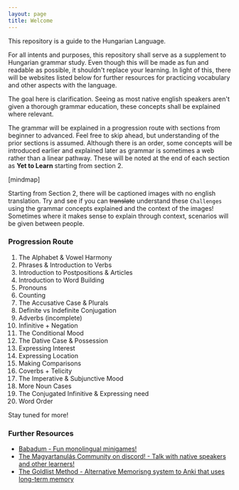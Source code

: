 ```yaml
---
layout: page
title: Welcome
---
```


This repository is a guide to the Hungarian Language.

For all intents and purposes, this repository shall serve as a supplement to Hungarian grammar study. Even though
this will be made as fun and readable as possible, it shouldn't replace your learning. In light of this, there will be
websites listed below for further resources for practicing vocabulary and other aspects with the language.

The goal here is clarification. Seeing as most native english speakers aren't given a thorough grammar education, these concepts
shall be explained where relevant. 

The grammar will be explained in a progression route with sections from beginner to advanced. Feel free to skip ahead, but understanding of the prior sections is assumed. Although there is an order, some concepts will be introduced earlier and explained later as grammar is sometimes a web rather than a linear pathway. These will be noted at the end of each section as **Yet to Learn** starting from section 2.

[mindmap]

Starting from Section 2, there will be captioned images with no english translation. Try and see if you can ~~translate~~ understand these `Challenges` using the grammar concepts explained and the context of the images! Sometimes where it makes sense to explain through context, scenarios will be given between people.

### Progression Route

1. The Alphabet & Vowel Harmony
2. Phrases & Introduction to Verbs
3. Introduction to Postpositions & Articles
4. Introduction to Word Building
5. Pronouns
6. Counting
7. The Accusative Case & Plurals
8. Definite vs Indefinite Conjugation
9. Adverbs (incomplete)
10. Infinitive + Negation
11. The Conditional Mood
12. The Dative Case & Possession
13. Expressing Interest
14. Expressing Location
15. Making Comparisons
16. Coverbs + Telicity
17. The Imperative & Subjunctive Mood
18. More Noun Cases
19. The Conjugated Infinitive & Expressing need
20. Word Order

Stay tuned for more!

### Further Resources

* [Babadum - Fun monolingual minigames!](https://babadum.com/)
* [The Magyartanulás Community on discord! - Talk with native speakers and other learners!](https://discord.gg/wSg45QS)
* [The Goldlist Method - Alternative Memorisng system to Anki that uses long-term memory](https://www.youtube.com/watch?v=Ixxq8moh4pg)
